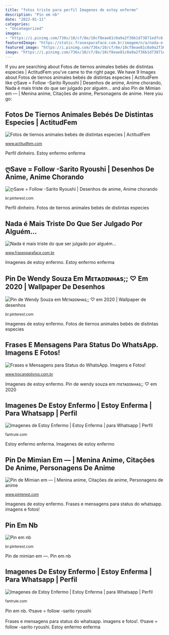 ```yaml
---
title: "fotos triste para perfil Imagenes de estoy enfermo"
description: "Pin em nb"
date: "2022-01-11"
categories:
- "Uncategorized"
images:
- "https://i.pinimg.com/736x/10/cf/8e/10cf8eae81c0a9a2f36b1d73871edfc6.jpg"
featuredImage: "https://static.frasesparaface.com.br/imagem/n/a/nada-e-mais-triste-do-que-ser-julgado-por-alguem.png?t=3163624001"
featured_image: "https://i.pinimg.com/736x/10/cf/8e/10cf8eae81c0a9a2f36b1d73871edfc6.jpg"
image: "https://i.pinimg.com/736x/10/cf/8e/10cf8eae81c0a9a2f36b1d73871edfc6.jpg"
---
```


If you are searching about Fotos de tiernos animales bebés de distintas especies | ActitudFem you've came to the right page. We have 9 Images about Fotos de tiernos animales bebés de distintas especies | ActitudFem like ღSave = Follow -Sarito Ryoushi | Desenhos de anime, Anime chorando, Nada é mais triste do que ser julgado por alguém... and also Pin de Mimian em — | Menina anime, Citações de anime, Personagens de anime. Here you go:

## Fotos De Tiernos Animales Bebés De Distintas Especies | ActitudFem

![Fotos de tiernos animales bebés de distintas especies | ActitudFem](http://www.actitudfem.com/media/files/murcielagos_bebe.jpg "Frases e mensagens para status do whatsapp. imagens e fotos!")

<small>www.actitudfem.com</small>

Perfil dinheiro. Estoy enfermo enferma

## ღSave = Follow -Sarito Ryoushi | Desenhos De Anime, Anime Chorando

![ღSave = Follow -Sarito Ryoushi | Desenhos de anime, Anime chorando](https://i.pinimg.com/736x/eb/46/30/eb4630784aacd72a6210439f6c0dc62d.jpg "Imagenes de estoy enfermo")

<small>br.pinterest.com</small>

Perfil dinheiro. Fotos de tiernos animales bebés de distintas especies

## Nada é Mais Triste Do Que Ser Julgado Por Alguém...

![Nada é mais triste do que ser julgado por alguém...](https://static.frasesparaface.com.br/imagem/n/a/nada-e-mais-triste-do-que-ser-julgado-por-alguem.png?t=3163624001 "Frases e mensagens para status do whatsapp. imagens e fotos!")

<small>www.frasesparaface.com.br</small>

Imagenes de estoy enfermo. Estoy enfermo enferma

## Pin De Wendy Souza Em Mᴇᴛᴀᴅɪɴʜᴀs;; ♡ Em 2020 | Wallpaper De Desenhos

![Pin de Wendy Souza em Mᴇᴛᴀᴅɪɴʜᴀs;; ♡ em 2020 | Wallpaper de desenhos](https://i.pinimg.com/736x/98/58/a8/9858a88c3702017d4f2aa925ef5d57f7.jpg "Perfil dinheiro")

<small>br.pinterest.com</small>

Imagenes de estoy enfermo. Fotos de tiernos animales bebés de distintas especies

## Frases E Mensagens Para Status Do WhatsApp. Imagens E Fotos!

![Frases e Mensagens para Status do WhatsApp. Imagens e Fotos!](http://www.trocandolivros.com.br/wp-content/uploads/2017/10/livrodinheiro.para-whatsapp.jpg "Pin em nb")

<small>www.trocandolivros.com.br</small>

Imagenes de estoy enfermo. Pin de wendy souza em mᴇᴛᴀᴅɪɴʜᴀs;; ♡ em 2020

## Imagenes De Estoy Enfermo | Estoy Enferma | Para Whatsapp | Perfil

![Imagenes de Estoy Enfermo | Estoy Enferma | para Whatsapp | Perfil](https://1.bp.blogspot.com/-ZiDX5zZTdXA/WR350XNA_RI/AAAAAAAAF70/0X50Hj7dTiEzHyH1vAwBAuoqCHVDZ38oACK4B/s000/estoy-enfermo-imagenesotos-6.jpg "Frases e mensagens para status do whatsapp. imagens e fotos!")

<small>fantrule.com</small>

Estoy enfermo enferma. Imagenes de estoy enfermo

## Pin De Mimian Em — | Menina Anime, Citações De Anime, Personagens De Anime

![Pin de Mimian em — | Menina anime, Citações de anime, Personagens de anime](https://i.pinimg.com/736x/10/cf/8e/10cf8eae81c0a9a2f36b1d73871edfc6.jpg "Nada é mais triste do que ser julgado por alguém...")

<small>www.pinterest.com</small>

Imagenes de estoy enfermo. Frases e mensagens para status do whatsapp. imagens e fotos!

## Pin Em Nb

![Pin em nb](https://i.pinimg.com/736x/b2/85/8b/b2858b17fa75e7037fc8618e936a3794.jpg "Estoy enfermo enferma")

<small>br.pinterest.com</small>

Pin de mimian em —. Pin em nb

## Imagenes De Estoy Enfermo | Estoy Enferma | Para Whatsapp | Perfil

![Imagenes de Estoy Enfermo | Estoy Enferma | para Whatsapp | Perfil](https://3.bp.blogspot.com/-jVeTe297mh0/WR350Zmqn0I/AAAAAAAAF8E/JYBaUIsWdE43uECY3iu1l9TjjVq4fvOZgCK4B/s000/estoy-enfermo-imagenesotos-9.jpg "Pin de mimian em —")

<small>fantrule.com</small>

Pin em nb. Ღsave = follow -sarito ryoushi

Frases e mensagens para status do whatsapp. imagens e fotos!. Ღsave = follow -sarito ryoushi. Estoy enfermo enferma
